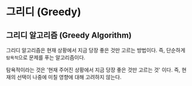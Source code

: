 # 그리디 (Greedy)

## 그리디 알고리즘 (Greedy Algorithm)
그리디 알고리즘은 현재 상황에서 지금 당장 좋은 것만 고르는 방법이다.
즉, 단순하게 `탐욕적`으로 문제를 푸는 알고리즘이다.

탐욕적이라는 것은 '현재 주어진 상황에서 지금 당장 좋은 것만 고르는 것' 이다. 
즉, 현재의 선택이 나중에 미칠 영향에 대해 고려하지 않는다.
